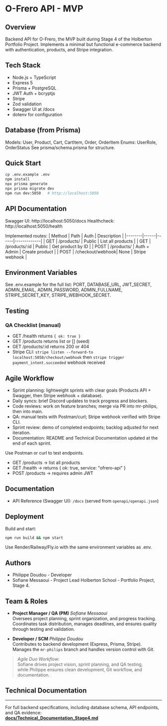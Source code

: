 # O-Frero API - MVP 

## Overview
Backend API for O-Frero, the MVP built during Stage 4 of the Holberton Portfolio Project.
Implements a minimal but functional e-commerce backend with authentication, products, and Stripe integration.

## Tech Stack
- Node.js + TypeScript
- Express 5
- Prisma + PostgreSQL
- JWT Auth + bcryptjs
- Stripe
- Zod validation
- Swagger UI at /docs
- dotenv for configuration

## Database (from Prisma)
Models: User, Product, Cart, CartItem, Order, OrderItem
Enums: UserRole, OrderStatus
See prisma/schema.prisma for structure.

## Quick Start
```bash
cp .env.example .env
npm install
npx prisma generate
npx prisma migrate dev
npm run dev:5050   # http://localhost:5050
```

## API Documentation
Swagger UI: http://localhost:5050/docs
Healthcheck: http://localhost:5050/health

Implemented routes:
| Method | Path | Auth | Description |
|--------|------|------|-------------|
| GET    | /products/       | Public        | List all products |
| GET    | /products/:id    | Public        | Get product by ID |
| POST   | /products/       | Auth + Admin  | Create product    |
| POST   | /checkout/webhook| None          | Stripe webhook    |

## Environment Variables
See .env.example for the full list: PORT, DATABASE_URL, JWT_SECRET,
ADMIN_EMAIL, ADMIN_PASSWORD, ADMIN_FULLNAME, STRIPE_SECRET_KEY, STRIPE_WEBHOOK_SECRET.

## Testing

### QA Checklist (manual)
- GET /health returns `{ ok: true }`
- GET /products returns list or [] (seed)
- GET /products/:id returns 200 or 404
- Stripe CLI: `stripe listen --forward-to localhost:5050/checkout/webhook` then `stripe trigger payment_intent.succeeded`  webhook received

## Agile Workflow 

- Sprint planning: lightweight sprints with clear goals (Products API + Swagger, then Stripe webhook + database).
- Daily syncs: brief Discord updates to track progress and blockers.
- Code reviews: work on feature branches; merge via PR into mr-philips, then into main.
- QA: manual tests with Postman/curl; Stripe webhook verified with Stripe CLI.
- Sprint review: demo of completed endpoints; backlog adjusted for next iteration.
- Documentation: README and Technical Documentation updated at the end of each sprint.

Use Postman or curl to test endpoints.
- GET /products -> list all products
- GET /health -> returns { ok: true, service: "ofrero-api" }
- POST /products -> requires admin JWT

## Documentation

- API Reference (Swagger UI): `/docs` (served from `openapi/openapi.json`)

## Deployment
Build and start:
```bash
npm run build && npm start
```
Use Render/Railway/Fly.io with the same environment variables as .env.

## Authors
- Philippe Doudou - Developer
- Sofiane Messaoui - Project Lead
Holberton School - Portfolio Project, Stage 4.

## Team & Roles
- **Project Manager / QA (PM)**  *Sofiane Messaoui*  
  Oversees project planning, sprint organization, and progress tracking.  
  Coordinates task distribution, manages deadlines, and ensures quality through testing and validation.

- **Developer / SCM**  *Philippe Doudou*  
  Contributes to backend development (Express, Prisma, Stripe).  
  Manages the `mr-philips` branch and handles version control with Git.

> *Agile Duo Workflow:*  
> Sofiane drives project vision, sprint planning, and QA testing,  
> while Philippe ensures clean development, Git workflow, and documentation.

## Technical Documentation

---

For full backend specifications, including database schema, API endpoints, and QA evidence:  
[**docs/Technical_Documentation_Stage4.md**](docs/Technical_Documentation_Stage4.md)


